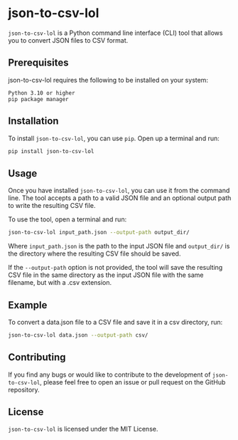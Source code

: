 # json-to-csv-lol

`json-to-csv-lol` is a Python command line interface (CLI) tool that allows you to convert JSON files to CSV format.

## Prerequisites

json-to-csv-lol requires the following to be installed on your system:

    Python 3.10 or higher
    pip package manager

## Installation

To install `json-to-csv-lol`, you can use `pip`. Open up a terminal and run:

```bash
pip install json-to-csv-lol
```


## Usage

Once you have installed `json-to-csv-lol`, you can use it from the command line. The tool accepts a path to a valid JSON file and an optional output path to write the resulting CSV file.

To use the tool, open a terminal and run:

```bash
json-to-csv-lol input_path.json --output-path output_dir/
```


Where `input_path.json` is the path to the input JSON file and `output_dir/` is the directory where the resulting CSV file should be saved.

If the `--output-path` option is not provided, the tool will save the resulting CSV file in the same directory as the input JSON file with the same filename, but with a .csv extension.

## Example

To convert a data.json file to a CSV file and save it in a csv directory, run:

```bash
json-to-csv-lol data.json --output-path csv/
```


## Contributing

If you find any bugs or would like to contribute to the development of `json-to-csv-lol`, please feel free to open an issue or pull request on the GitHub repository.

## License

`json-to-csv-lol` is licensed under the MIT License.
